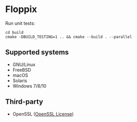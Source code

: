 # Floppix


Run unit tests:
```console
cd build
cmake -DBUILD_TESTING=1 .. && cmake --build . --parallel
```

## Supported systems
* GNU/Linux
* FreeBSD
* macOS
* Solaris
* Windows 7/8/10

## Third-party
* OpenSSL ([OpenSSL License](https://www.openssl.org/source/license.html))

[//]: # (LINKS)
[license]: LICENSE
